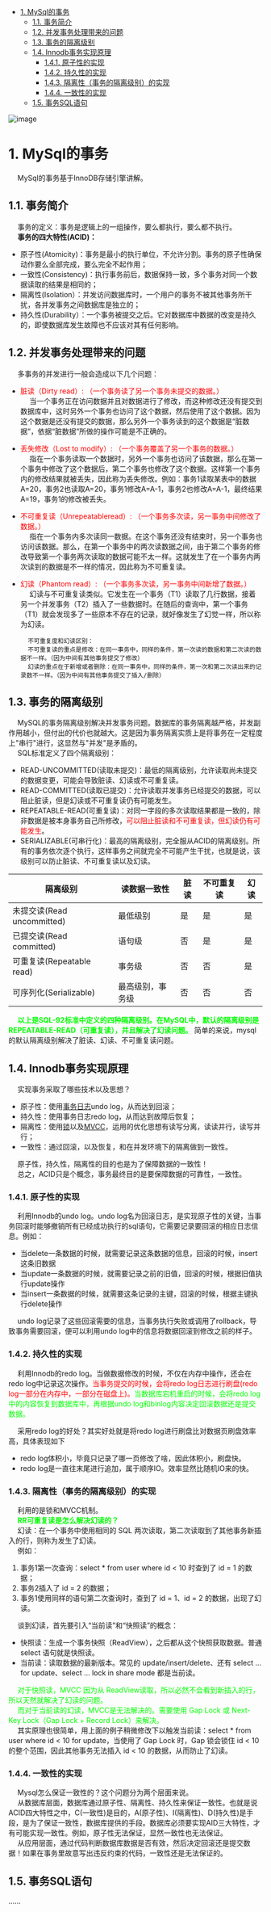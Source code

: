 

<!-- TOC -->

- [1. MySql的事务](#1-mysql的事务)
    - [1.1. 事务简介](#11-事务简介)
    - [1.2. 并发事务处理带来的问题](#12-并发事务处理带来的问题)
    - [1.3. 事务的隔离级别](#13-事务的隔离级别)
    - [1.4. Innodb事务实现原理](#14-innodb事务实现原理)
        - [1.4.1. 原子性的实现](#141-原子性的实现)
        - [1.4.2. 持久性的实现](#142-持久性的实现)
        - [1.4.3. 隔离性（事务的隔离级别）的实现](#143-隔离性事务的隔离级别的实现)
        - [1.4.4. 一致性的实现](#144-一致性的实现)
    - [1.5. 事务SQL语句](#15-事务sql语句)

<!-- /TOC -->

![image](https://gitee.com/wt1814/pic-host/raw/master/images/SQL/sql-57.png)  

# 1. MySql的事务  
&emsp; MySql的事务基于InnoDB存储引擎讲解。  

## 1.1. 事务简介  
&emsp; 事务的定义：事务是逻辑上的一组操作，要么都执行，要么都不执行。  
&emsp; **事务的四大特性(ACID)：**  

* 原子性(Atomicity)：事务是最小的执行单位，不允许分割。事务的原子性确保动作要么全部完成，要么完全不起作用；  
* 一致性(Consistency)：执行事务前后，数据保持一致，多个事务对同一个数据读取的结果是相同的；  
* 隔离性(Isolation）：并发访问数据库时，一个用户的事务不被其他事务所干扰，各并发事务之间数据库是独立的；  
* 持久性(Durability）：一个事务被提交之后。它对数据库中数据的改变是持久的，即使数据库发生故障也不应该对其有任何影响。  

## 1.2. 并发事务处理带来的问题  
&emsp; 多事务的并发进行一般会造成以下几个问题： 

* <font color = "red">脏读（Dirty read）: （一个事务读了另一个事务未提交的数据。）</font>  
&emsp; 当一个事务正在访问数据并且对数据进行了修改，而这种修改还没有提交到数据库中，这时另外一个事务也访问了这个数据，然后使用了这个数据。因为这个数据是还没有提交的数据，那么另外一个事务读到的这个数据是“脏数据”，依据“脏数据”所做的操作可能是不正确的。  
* <font color = "red">丢失修改（Lost to modify）: （一个事务覆盖了另一个事务的数据。）</font>  
&emsp; 指在一个事务读取一个数据时，另外一个事务也访问了该数据，那么在第一个事务中修改了这个数据后，第二个事务也修改了这个数据。这样第一个事务内的修改结果就被丢失，因此称为丢失修改。例如：事务1读取某表中的数据A=20，事务2也读取A=20，事务1修改A=A-1，事务2也修改A=A-1，最终结果A=19，事务1的修改被丢失。  
* <font color = "red">不可重复读（Unrepeatableread）: （一个事务多次读，另一事务中间修改了数据。）</font>  
&emsp; 指在一个事务内多次读同一数据。在这个事务还没有结束时，另一个事务也访问该数据。那么，在第一个事务中的两次读数据之间，由于第二个事务的修改导致第一个事务两次读取的数据可能不太一样。这就发生了在一个事务内两次读到的数据是不一样的情况，因此称为不可重复读。  
* <font color = "red">幻读（Phantom read）: （一个事务多次读，另一事务中间新增了数据。）</font>  
&emsp; 幻读与不可重复读类似。它发生在一个事务（T1）读取了几行数据，接着另一个并发事务（T2）插入了一些数据时。在随后的查询中，第一个事务（T1）就会发现多了一些原本不存在的记录，就好像发生了幻觉一样，所以称为幻读。  

        不可重复度和幻读区别：  
        不可重复读的重点是修改：在同一事务中，同样的条件，第一次读的数据和第二次读的数据不一样。（因为中间有其他事务提交了修改）
        幻读的重点在于新增或者删除：在同一事务中，同样的条件，第一次和第二次读出来的记录数不一样。（因为中间有其他事务提交了插入/删除） 

<!-- 
&emsp; 并发事务处理带来的问题的解决办法：  

* “更新丢失”通常是应该完全避免的。但防止更新丢失，并不能单靠数据库事务控制器来解决，需要应用程序对要更新的数据加必要的锁来解决，因此，防止更新丢失应该是应用的责任。
* “脏读” 、 “不可重复读”和“幻读” ，其实都是数据库读一致性问题，必须由数据库提供一定的事务隔离机制来解决：
    * 一种是加锁：在读取数据前，对其加锁，阻止其他事务对数据进行修改。
    * 另一种是数据多版本并发控制（MultiVersion Concurrency Control，简称 MVCC 或 MCC），也称为多版本数据库：不用加任何锁， 通过一定机制生成一个数据请求时间点的一致性数据快照 （Snapshot)， 并用这个快照来提供一定级别 （语句级或事务级） 的一致性读取。从用户的角度来看，好象是数据库可以提供同一数据的多个版本。
-->

## 1.3. 事务的隔离级别  
&emsp; MySQL的事务隔离级别解决并发事务问题。数据库的事务隔离越严格，并发副作用越小，但付出的代价也就越大。这是因为事务隔离实质上是将事务在一定程度上"串行"进行，这显然与"并发"是矛盾的。  
&emsp; SQL标准定义了四个隔离级别：  

* READ-UNCOMMITTED(读取未提交)：最低的隔离级别，允许读取尚未提交的数据变更，可能会导致脏读、幻读或不可重复读。  
* READ-COMMITTED(读取已提交)：允许读取并发事务已经提交的数据，可以阻止脏读，但是幻读或不可重复读仍有可能发生。  
* REPEATABLE-READ(可重复读)：对同一字段的多次读取结果都是一致的，除非数据是被本身事务自己所修改，<font color = "red">可以阻止脏读和不可重复读，但幻读仍有可能发生</font>。  
* SERIALIZABLE(可串行化)：最高的隔离级别，完全服从ACID的隔离级别。所有的事务依次逐个执行，这样事务之间就完全不可能产生干扰，也就是说，该级别可以防止脏读、不可重复读以及幻读。  

|隔离级别 |读数据一致性 |脏读|不可重复读|幻读|
|---|---|---|---|---|
|未提交读(Read uncommitted)	|最低级别|是|是|是|
|已提交读(Read committed)|语句级|否 |是	|是|
|可重复读(Repeatable read)|事务级 |否 |否 |是|
|可序列化(Serializable) |最高级别，事务级|否|否 |否| 

&emsp; **<font color = "lime">以上是SQL-92标准中定义的四种隔离级别。在MySQL中，默认的隔离级别是REPEATABLE-READ（可重复读），并且解决了幻读问题。</font>** 简单的来说，mysql的默认隔离级别解决了脏读、幻读、不可重复读问题。  

## 1.4. Innodb事务实现原理  
<!-- 
面试官：你说熟悉MySQL事务，那来谈谈事务的实现原理吧！ 
https://mp.weixin.qq.com/s/jrfZr3YzE_E0l3KjWAz1aQ
https://mp.weixin.qq.com/s/9VQYgYvM7KCr-8BQpxtaEA

https://blog.csdn.net/IT_townlet/article/details/104402035
 
-->
&emsp; 实现事务采取了哪些技术以及思想？  

* 原子性：使用[事务日志](/docs/SQL/log.md)undo log，从而达到回滚；  
* 持久性：使用事务日志redo log，从而达到故障后恢复；  
* 隔离性：使用[锁](/docs/SQL/15.lock.md)以及[MVCC](/docs/SQL/MVCC.md)，运用的优化思想有读写分离，读读并行，读写并行；  
* 一致性：通过回滚，以及恢复，和在并发环境下的隔离做到一致性。  

&emsp; 原子性，持久性，隔离性的目的也是为了保障数据的一致性！  
&emsp; 总之，ACID只是个概念，事务最终目的是要保障数据的可靠性，一致性。  

### 1.4.1. 原子性的实现  
&emsp; 利用Innodb的undo log。undo log名为回滚日志，是实现原子性的关键，当事务回滚时能够撤销所有已经成功执行的sql语句，它需要记录要回滚的相应日志信息。例如：  

* 当delete一条数据的时候，就需要记录这条数据的信息，回滚的时候，insert这条旧数据  
* 当update一条数据的时候，就需要记录之前的旧值，回滚的时候，根据旧值执行update操作  
* 当insert一条数据的时候，就需要这条记录的主键，回滚的时候，根据主键执行delete操作  

&emsp; undo log记录了这些回滚需要的信息，当事务执行失败或调用了rollback，导致事务需要回滚，便可以利用undo log中的信息将数据回滚到修改之前的样子。  

### 1.4.2. 持久性的实现  
&emsp; 利用Innodb的redo log。当做数据修改的时候，不仅在内存中操作，还会在redo log中记录这次操作。<font color = "red">当事务提交的时候，会将redo log日志进行刷盘(redo log一部分在内存中，一部分在磁盘上)。</font><font color = "lime">当数据库宕机重启的时候，会将redo log中的内容恢复到数据库中，再根据undo log和binlog内容决定回滚数据还是提交数据。</font>  

&emsp; 采用redo log的好处？其实好处就是将redo log进行刷盘比对数据页刷盘效率高，具体表现如下  

* redo log体积小，毕竟只记录了哪一页修改了啥，因此体积小，刷盘快。
* redo log是一直往末尾进行追加，属于顺序IO。效率显然比随机IO来的快。

### 1.4.3. 隔离性（事务的隔离级别）的实现  
&emsp; 利用的是锁和MVCC机制。  
&emsp; **<font color = "lime">RR可重复读是怎么解决幻读的？</font>**  
&emsp; 幻读：在一个事务中使用相同的 SQL 两次读取，第二次读取到了其他事务新插入的行，则称为发生了幻读。  
&emsp; 例如：  
1. 事务1第一次查询：select * from user where id < 10 时查到了 id = 1 的数据；  
2. 事务2插入了 id = 2 的数据；  
3. 事务1使用同样的语句第二次查询时，查到了 id = 1、id = 2 的数据，出现了幻读。  

&emsp; 谈到幻读，首先要引入“当前读”和“快照读”的概念：  
* 快照读：生成一个事务快照（ReadView），之后都从这个快照获取数据。普通 select 语句就是快照读。  
* 当前读：读取数据的最新版本。常见的 update/insert/delete、还有 select ... for update、select ... lock in share mode 都是当前读。  

&emsp; <font color = "lime">对于快照读，MVCC 因为从 ReadView读取，所以必然不会看到新插入的行，所以天然就解决了幻读的问题。</font>  
&emsp; <font color = "lime">而对于当前读的幻读，MVCC是无法解决的。需要使用 Gap Lock 或 Next-Key Lock（Gap Lock + Record Lock）来解决。</font>  
&emsp; 其实原理也很简单，用上面的例子稍微修改下以触发当前读：select * from user where id < 10 for update，当使用了 Gap Lock 时，Gap 锁会锁住 id < 10 的整个范围，因此其他事务无法插入 id < 10 的数据，从而防止了幻读。  

<!-- 
&emsp; 可重复读是怎么实现的？  
&emsp; (1)<font color = "red">利用[间隙锁](/docs/SQL/15.lock.md)，防止幻读的出现，保证了可重复读</font>  
&emsp; 幻读的问题存在是因为新增或者更新操作，这时如果进行范围查询的时候（加锁查询），会出现不一致的问题，这时使用不同的行锁已经没有办法满足要求，需要对一定范围内的数据进行加锁。  
&emsp; (2)MVCC的快照生成时机不同  
&emsp; 在可重复读这个隔离级别下，遇到事务中的第一个SELECT请求才创建read view，因此是无法读到其他事务提交的更改。而在读已提交这个隔离级别下，每个SELECT都会获取最新的read view，因此能读到其他事务提交的数据。 
-->

### 1.4.4. 一致性的实现  
&emsp; Mysql怎么保证一致性的？这个问题分为两个层面来说。  
&emsp; 从数据库层面，数据库通过原子性、隔离性、持久性来保证一致性。也就是说ACID四大特性之中，C(一致性)是目的，A(原子性)、I(隔离性)、D(持久性)是手段，是为了保证一致性，数据库提供的手段。数据库必须要实现AID三大特性，才有可能实现一致性。例如，原子性无法保证，显然一致性也无法保证。  
&emsp; 从应用层面，通过代码判断数据库数据是否有效，然后决定回滚还是提交数据！如果在事务里故意写出违反约束的代码，一致性还是无法保证的。

## 1.5. 事务SQL语句  
......
